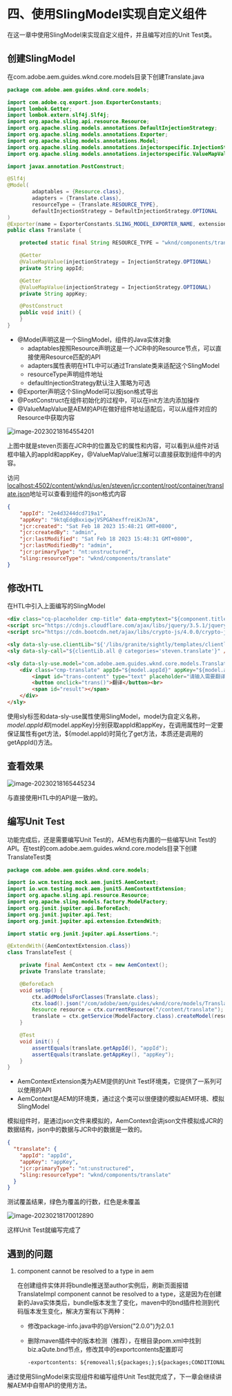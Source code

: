 # 四、使用SlingModel实现自定义组件

在这一章中使用SlingModel来实现自定义组件，并且编写对应的Unit Test类。

## 创建SlingModel

在com.adobe.aem.guides.wknd.core.models目录下创建Translate.java

```java
package com.adobe.aem.guides.wknd.core.models;

import com.adobe.cq.export.json.ExporterConstants;
import lombok.Getter;
import lombok.extern.slf4j.Slf4j;
import org.apache.sling.api.resource.Resource;
import org.apache.sling.models.annotations.DefaultInjectionStrategy;
import org.apache.sling.models.annotations.Exporter;
import org.apache.sling.models.annotations.Model;
import org.apache.sling.models.annotations.injectorspecific.InjectionStrategy;
import org.apache.sling.models.annotations.injectorspecific.ValueMapValue;

import javax.annotation.PostConstruct;

@Slf4j
@Model(
        adaptables = {Resource.class},
        adapters = {Translate.class},
        resourceType = {Translate.RESOURCE_TYPE},
        defaultInjectionStrategy = DefaultInjectionStrategy.OPTIONAL
)
@Exporter(name = ExporterConstants.SLING_MODEL_EXPORTER_NAME, extensions = ExporterConstants.SLING_MODEL_EXTENSION)
public class Translate {

    protected static final String RESOURCE_TYPE = "wknd/components/translate";

    @Getter
    @ValueMapValue(injectionStrategy = InjectionStrategy.OPTIONAL)
    private String appId;

    @Getter
    @ValueMapValue(injectionStrategy = InjectionStrategy.OPTIONAL)
    private String appKey;

    @PostConstruct
    public void init() {
    }
}
```

- @Model声明这是一个SlingModel，组件的Java实体对象
  - adaptables按照Resource声明这是一个JCR中的Resource节点，可以直接使用Resource匹配的API
  - adapters属性表明在HTL中可以通过Translate类来适配这个SlingModel
  - resourceType声明组件地址
  - defaultInjectionStrategy默认注入策略为可选
- @Exporter声明这个SlingModel可以按json格式导出
- @PostConstruct在组件初始化的过程中，可以在init方法内添加操作
- @ValueMapValue是AEM的API在做好组件地址适配后，可以从组件对应的Resource中获取内容

![image-20230218164554201](./assets/image-20230218164554201.png)

上图中就是steven页面在JCR中的位置及它的属性和内容，可以看到从组件对话框中输入的appId和appKey，@ValueMapValue注解可以直接获取到组件中的内容。

访问[localhost:4502/content/wknd/us/en/steven/jcr:content/root/container/translate.json](http://localhost:4502/content/wknd/us/en/steven/jcr:content/root/container/translate.json)地址可以查看到组件的json格式内容

```json
{
    "appId": "2e4d3244dcd719a1",
    "appKey": "9ktqEdqBxxiqwjVSPGAhexffreiKJn7A",
    "jcr:created": "Sat Feb 18 2023 15:48:21 GMT+0800",
    "jcr:createdBy": "admin",
    "jcr:lastModified": "Sat Feb 18 2023 15:48:31 GMT+0800",
    "jcr:lastModifiedBy": "admin",
    "jcr:primaryType": "nt:unstructured",
    "sling:resourceType": "wknd/components/translate"
}
```



## 修改HTL

在HTL中引入上面编写的SlingModel

```html
<div class="cq-placeholder cmp-title" data-emptytext="${component.title}:Click to configure" data-sly-unwrap="${!wcmmode.edit}"></div>
<script src="https://cdnjs.cloudflare.com/ajax/libs/jquery/3.5.1/jquery.min.js"></script>
<script src="https://cdn.bootcdn.net/ajax/libs/crypto-js/4.0.0/crypto-js.js"></script>

<sly data-sly-use.clientLib="${'/libs/granite/sightly/templates/clientlib.html'}"/>
<sly data-sly-call="${clientLib.all @ categories='steven.translate'}" />

<sly data-sly-use.model="com.adobe.aem.guides.wknd.core.models.Translate">
    <div class="cmp-translate" appId="${model.appId}" appKey="${model.appKey}">
        <input id="trans-content" type="text" placeholder="请输入需要翻译的英文内容" >
        <button onclick="trans()">翻译</button><br>
        <span id="result"></span>
    </div>
</sly>
```

使用sly标签和data-sly-use属性使用SlingModel，model为自定义名称，${model.appId}和${model.appKey}分别获取appId和appKey，在调用属性时一定要保证属性有get方法，${model.appId}时简化了get方法，本质还是调用的getAppId()方法。

## 查看效果

![image-20230218165445234](./assets/image-20230218165445234.png)

与直接使用HTL中的API是一致的。

## 编写Unit Test

功能完成后，还是需要编写Unit Test的，AEM也有内置的一些编写Unit Test的API。在test的com.adobe.aem.guides.wknd.core.models目录下创建TranslateTest类

```java
package com.adobe.aem.guides.wknd.core.models;

import io.wcm.testing.mock.aem.junit5.AemContext;
import io.wcm.testing.mock.aem.junit5.AemContextExtension;
import org.apache.sling.api.resource.Resource;
import org.apache.sling.models.factory.ModelFactory;
import org.junit.jupiter.api.BeforeEach;
import org.junit.jupiter.api.Test;
import org.junit.jupiter.api.extension.ExtendWith;

import static org.junit.jupiter.api.Assertions.*;

@ExtendWith({AemContextExtension.class})
class TranslateTest {

    private final AemContext ctx = new AemContext();
    private Translate translate;

    @BeforeEach
    void setUp() {
        ctx.addModelsForClasses(Translate.class);
        ctx.load().json("/com/adobe/aem/guides/wknd/core/models/TranslateTest.json", "/content");
        Resource resource = ctx.currentResource("/content/translate");
        translate = ctx.getService(ModelFactory.class).createModel(resource, Translate.class);
    }

    @Test
    void init() {
        assertEquals(translate.getAppId(), "appId");
        assertEquals(translate.getAppKey(), "appKey");
    }
}
```

- AemContextExtension类为AEM提供的Unit Test环境类，它提供了一系列可以使用的API
- AemContext是AEM的环境类，通过这个类可以很便捷的模拟AEM环境、模拟SlingModel

模拟组件时，是通过json文件来模拟的，AemContext会讲json文件模拟成JCR的数据结构，json中的数据与JCR中的数据是一致的。

```json
{
  "translate": {
    "appId": "appId",
    "appKey": "appKey",
    "jcr:primaryType": "nt:unstructured",
    "sling:resourceType": "wknd/components/translate"
  }
}
```

测试覆盖结果，绿色为覆盖的行数，红色是未覆盖

![image-20230218170012890](./assets/image-20230218170012890.png)

这样Unit Test就编写完成了

## 遇到的问题

1. component cannot be resolved to a type in aem

   在创建组件实体并将bundle推送至author实例后，刷新页面报错TranslateImpl component cannot be resolved to a type，这是因为在创建新的Java实体类后，bundle版本发生了变化，maven中的bnd插件检测到代码版本发生变化，解决方案有以下两种：

   - 修改package-info.java中的@Version("2.0.0")为2.0.1

   - 删除maven插件中的版本检测（推荐），在根目录pom.xml中找到biz.aQute.bnd节点，修改其中的exportcontents配置即可

     ```xml
     -exportcontents: ${removeall;${packages;};${packages;CONDITIONAL}}
     ```



通过使用SlingModel来实现组件和编写组件Unit Test就完成了，下一章会继续讲解AEM中自带API的使用方法。